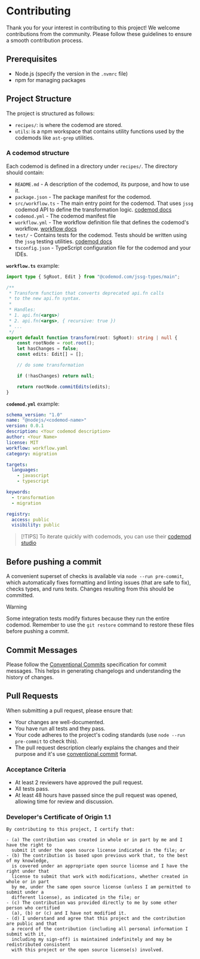 # Contributing

Thank you for your interest in contributing to this project! We welcome contributions from the community. Please follow these guidelines to ensure a smooth contribution process.

## Prerequisites

- Node.js (specify the version in the `.nvmrc` file)
- npm for managing packages

## Project Structure

The project is structured as follows:

- `recipes/`: is where the codemod are stored.
- `utils`: is a npm workspace that contains utility functions used by the codemods like `ast-grep` utilities.

### A codemod structure

Each codemod is defined in a directory under `recipes/`. The directory should contain:

- `README.md` - A description of the codemod, its purpose, and how to use it.
- `package.json` - The package manifest for the codemod.
- `src/workflow.ts` - The main entry point for the codemod. That uses `jssg` codemod API to define the transformation logic. [codemod docs](https://docs.codemod.com/cli/cli-reference#codemod%40next-jssg)
- `codemod.yml` -  The codemod manifest file
- `workflow.yml` - The workflow definition file that defines the codemod's workflow. [workflow docs](https://docs.codemod.com/cli/workflows)
- `test/` - Contains tests for the codemod. Tests should be written using the `jssg` testing utilities. [codemod docs](https://docs.codemod.com/cli/cli-reference#codemod%40next-jssg)
- `tsconfig.json` - TypeScript configuration file for the codemod and your IDEs.

**`workflow.ts`** example:
```ts
import type { SgRoot, Edit } from "@codemod.com/jssg-types/main";

/**
 * Transform function that converts deprecated api.fn calls
 * to the new api.fn syntax.
 *
 * Handles:
 * 1. api.fn(<args>)
 * 2. api.fn(<args>, { recursive: true })
 * ...
 */
export default function transform(root: SgRoot): string | null {
	const rootNode = root.root();
	let hasChanges = false;
	const edits: Edit[] = [];

	// do some transformation

	if (!hasChanges) return null;

	return rootNode.commitEdits(edits);
}
```

**`codemod.yml`** example:
```yaml
schema_version: "1.0"
name: "@nodejs/<codemod-name>"
version: 0.0.1
description: <Your codemod description>
author: <Your Name>
license: MIT
workflow: workflow.yaml
category: migration

targets:
  languages:
    - javascript
    - typescript

keywords:
  - transformation
  - migration

registry:
  access: public
  visibility: public
```

> [!TIPS]
> To iterate quickly with codemods, you can use their [codemod studio](https://docs.codemod.com/codemod-studio)

## Before pushing a commit

A convenient superset of checks is available via `node --run pre-commit`, which automatically fixes formatting and linting issues (that are safe to fix), checks types, and runs tests. Changes resulting from this should be committed.

> [!WARNING]
> Some integration tests modify fixtures because they run the entire codemod. Remember to use the `git restore` command to restore these files before pushing a commit.

## Commit Messages

Please follow the [Conventional Commits](https://www.conventionalcommits.org/en/v1.0.0/) specification for commit messages. This helps in generating changelogs and understanding the history of changes.

## Pull Requests

When submitting a pull request, please ensure that:
- Your changes are well-documented.
- You have run all tests and they pass.
- Your code adheres to the project's coding standards (use `node --run pre-commit` to check this).
- The pull request description clearly explains the changes and their purpose and it's use [conventional commit](https://www.conventionalcommits.org/en/v1.0.0/) format.

### Acceptance Criteria

- At least 2 reviewers have approved the pull request.
- All tests pass.
- At least 48 hours have passed since the pull request was opened, allowing time for review and discussion.

### Developer's Certificate of Origin 1.1

```
By contributing to this project, I certify that:

- (a) The contribution was created in whole or in part by me and I have the right to
  submit it under the open source license indicated in the file; or
- (b) The contribution is based upon previous work that, to the best of my knowledge,
  is covered under an appropriate open source license and I have the right under that
  license to submit that work with modifications, whether created in whole or in part
  by me, under the same open source license (unless I am permitted to submit under a
  different license), as indicated in the file; or
- (c) The contribution was provided directly to me by some other person who certified
  (a), (b) or (c) and I have not modified it.
- (d) I understand and agree that this project and the contribution are public and that
  a record of the contribution (including all personal information I submit with it,
  including my sign-off) is maintained indefinitely and may be redistributed consistent
  with this project or the open source license(s) involved.

```
